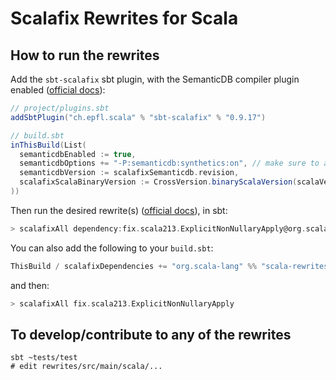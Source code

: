# Scalafix Rewrites for Scala

## How to run the rewrites

Add the `sbt-scalafix` sbt plugin, with the SemanticDB compiler plugin enabled ([official docs][1]):

```scala
// project/plugins.sbt
addSbtPlugin("ch.epfl.scala" % "sbt-scalafix" % "0.9.17")
```

```scala
// build.sbt
inThisBuild(List(
  semanticdbEnabled := true,
  semanticdbOptions += "-P:semanticdb:synthetics:on", // make sure to add this
  semanticdbVersion := scalafixSemanticdb.revision,
  scalafixScalaBinaryVersion := CrossVersion.binaryScalaVersion(scalaVersion.value),
))
```

Then run the desired rewrite(s) ([official docs][2]), in sbt:

```scala
> scalafixAll dependency:fix.scala213.ExplicitNonNullaryApply@org.scala-lang:scala-rewrites:0.1.1
```

You can also add the following to your `build.sbt`:

```scala
ThisBuild / scalafixDependencies += "org.scala-lang" %% "scala-rewrites" % "0.1.1"
```

and then:

```scala
> scalafixAll fix.scala213.ExplicitNonNullaryApply
```

[1]: https://scalacenter.github.io/scalafix/docs/users/installation.html
[2]: https://scalacenter.github.io/scalafix/docs/rules/external-rules.html

## To develop/contribute to any of the rewrites

```
sbt ~tests/test
# edit rewrites/src/main/scala/...
```
